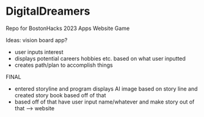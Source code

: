 # DigitalDreamers
Repo for BostonHacks 2023
Apps
Website 
Game

Ideas:
vision board app?
- user inputs interest
- displays potential careers hobbies etc. based on what user inputted
- creates path/plan to accomplish things

FINAL
- entered storyline and program displays AI image based on story line and created story book based off of that
- based off of that have user input name/whatever and make story out of that --> website 